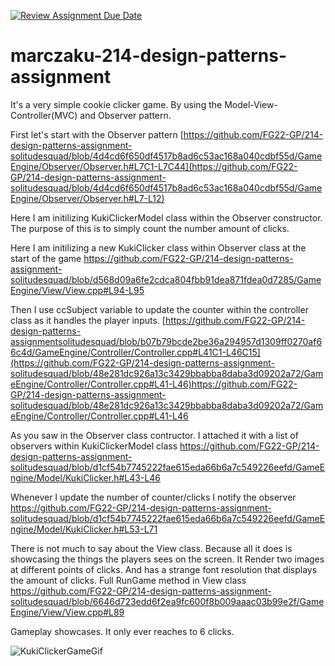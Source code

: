 [![Review Assignment Due Date](https://classroom.github.com/assets/deadline-readme-button-24ddc0f5d75046c5622901739e7c5dd533143b0c8e959d652212380cedb1ea36.svg)](https://classroom.github.com/a/XUCedPox)
# marczaku-214-design-patterns-assignment

It's a very simple cookie clicker game. By using the Model-View-Controller(MVC) and Observer pattern. 

First let's start with the Observer pattern 
[https://github.com/FG22-GP/214-design-patterns-assignment-solitudesquad/blob/4d4cd6f650df4517b8ad6c53ac168a040cdbf55d/GameEngine/Observer/Observer.h#L7C1-L7C44](https://github.com/FG22-GP/214-design-patterns-assignment-solitudesquad/blob/4d4cd6f650df4517b8ad6c53ac168a040cdbf55d/GameEngine/Observer/Observer.h#L7-L12)

Here I am initilizing KukiClickerModel class within the Observer constructor. The purpose of this is to simply count the number amount of clicks. 

Here I am initilizing a new KukiClicker class within Observer class at the start of the game https://github.com/FG22-GP/214-design-patterns-assignment-solitudesquad/blob/d568d09a6fe2cdca804fbb91dea871fdea0d7285/GameEngine/View/View.cpp#L94-L95

Then I use ccSubject variable to update the counter within the controller class as it handles the player inputs. 
[https://github.com/FG22-GP/214-design-patterns-assignmentsolitudesquad/blob/b07b79bcde2be36a294957d1309ff0270af66c4d/GameEngine/Controller/Controller.cpp#L41C1-L46C15](https://github.com/FG22-GP/214-design-patterns-assignment-solitudesquad/blob/48e281dc926a13c3429bbabba8daba3d09202a72/GameEngine/Controller/Controller.cpp#L41-L46)https://github.com/FG22-GP/214-design-patterns-assignment-solitudesquad/blob/48e281dc926a13c3429bbabba8daba3d09202a72/GameEngine/Controller/Controller.cpp#L41-L46

As you saw in the Observer class contructor. I attached it with a list of observers within KukiClickerModel class 
https://github.com/FG22-GP/214-design-patterns-assignment-solitudesquad/blob/d1cf54b7745222fae615eda66b6a7c549226eefd/GameEngine/Model/KukiClicker.h#L43-L46 

Whenever I update the number of counter/clicks I notify the observer https://github.com/FG22-GP/214-design-patterns-assignment-solitudesquad/blob/d1cf54b7745222fae615eda66b6a7c549226eefd/GameEngine/Model/KukiClicker.h#L53-L71

There is not much to say about the View class. Because all it does is showcasing the things the players sees on the screen. It Render two images at different points of clicks. And has a strange font resolution that displays the amount of clicks. Full RunGame method in View class https://github.com/FG22-GP/214-design-patterns-assignment-solitudesquad/blob/6646d723edd6f2ea9fc600f8b009aaac03b99e2f/GameEngine/View/View.cpp#L89


Gameplay showcases. It only ever reaches to 6 clicks.

![KukiClickerGameGif](https://github.com/FG22-GP/214-design-patterns-assignment-solitudesquad/assets/14058950/e3eb2d05-aafe-41b1-8554-d85f6e7d1593)


